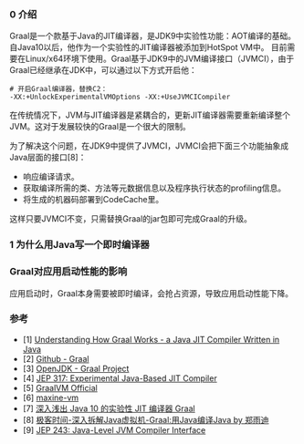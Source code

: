 ### 0 介绍

Graal是一个款基于Java的JIT编译器，是JDK9中实验性功能：AOT编译的基础。自Java10以后，他作为一个实验性的JIT编译器被添加到HotSpot VM中。
目前需要在Linux/x64环境下使用。Graal基于JDK9中的JVM编译接口（JVMCI），由于Graal已经继承在JDK中，可以通过以下方式开启他：

```text
# 开启Graal编译器，替换C2：
-XX:+UnlockExperimentalVMOptions -XX:+UseJVMCICompiler
```

在传统情况下，JVM与JIT编译器是紧耦合的，更新JIT编译器需要重新编译整个JVM。这对于发展较快的Graal是一个很大的限制。

为了解决这个问题，在JDK9中提供了JVMCI，JVMCI会把下面三个功能抽象成Java层面的接口[8]：
* 响应编译请求。
* 获取编译所需的类、方法等元数据信息以及程序执行状态的profiling信息。
* 将生成的机器码部署到CodeCache里。

这样只要JVMCI不变，只需替换Graal的jar包即可完成Graal的升级。

### 1 为什么用Java写一个即时编译器



### Graal对应用启动性能的影响

应用启动时，Graal本身需要被即时编译，会抢占资源，导致应用启动性能下降。



### 参考

* [1] [Understanding How Graal Works - a Java JIT Compiler Written in Java](https://chrisseaton.com/truffleruby/jokerconf17/)
* [2] [Github - Graal](https://github.com/oracle/graal)
* [3] [OpenJDK - Graal Project](http://openjdk.java.net/projects/graal/)
* [4] [JEP 317: Experimental Java-Based JIT Compiler](https://openjdk.java.net/jeps/317)
* [5] [GraalVM Official](https://www.graalvm.org/)
* [6] [maxine-vm](https://community.oracle.com/community/groundbreakers/java/java_hotspot_virtual_machine/maxine-vm)
* [7] [深入浅出 Java 10 的实验性 JIT 编译器 Graal](https://www.infoq.cn/article/java-10-jit-compiler-graal)
* [8] [极客时间-深入拆解Java虚拟机-Graal:用Java编译Java by 郑雨迪](http://gk.link/a/105dI)
* [9] [JEP 243: Java-Level JVM Compiler Interface](http://openjdk.java.net/jeps/243)